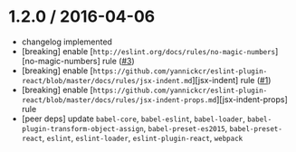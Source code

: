 1.2.0 / 2016-04-06
==================
- changelog implemented
- [breaking] enable [`http://eslint.org/docs/rules/no-magic-numbers`][no-magic-numbers] rule ([#3](https://github.com/mxenabled/eslint-config-mx/issues/3))
- [breaking] enable [`https://github.com/yannickcr/eslint-plugin-react/blob/master/docs/rules/jsx-indent.md`][jsx-indent] rule ([#1](https://github.com/mxenabled/eslint-config-mx/issues/1))
- [breaking] enable [`https://github.com/yannickcr/eslint-plugin-react/blob/master/docs/rules/jsx-indent-props.md`][jsx-indent-props] rule
- [peer deps] update `babel-core`, `babel-eslint`, `babel-loader`, `babel-plugin-transform-object-assign`, `babel-preset-es2015`, `babel-preset-react`, `eslint`, `eslint-loader`, `eslint-plugin-react`, `webpack`
